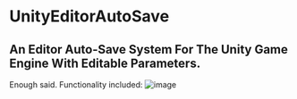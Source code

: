 # UnityEditorAutoSave

## An Editor Auto-Save System For The Unity Game Engine With Editable Parameters.
Enough said. Functionality included:
![image](https://github.com/TheToolmansCoffee/UnityEditorAutoSave/assets/93699568/fcbceedb-ca2c-4846-a51e-bf76af9d8731)
